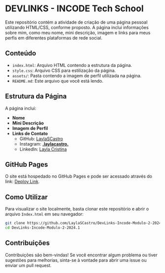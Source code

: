 # DEVLINKS - INCODE Tech School

Este repositório contém a atividade de criação de uma página pessoal utilizando HTML/CSS, conforme proposto. A página inclui informações sobre mim, como meu nome, mini descrição, imagem e links para meus perfis em diferentes plataformas de rede social.

## Conteúdo

- `index.html`: Arquivo HTML contendo a estrutura da página.
- `style.css`: Arquivo CSS para estilização da página.
- `assets/`: Pasta contendo a imagem de perfil utilizada na página.
- `README.md`: Este arquivo que você está lendo.

## Estrutura da Página

A página inclui:

- **Nome**
- **Mini Descrição**
- **Imagem de Perfil**
- **Links de Contato**
  - GitHub: [LaylaSCastro](https://www.github.com/LaylaSCastro)
  - Instagram: [__.laylacastro.__](https://www.instagram.com/__.laylacastro.__)
  - LinkedIn: [Layla Cristina](https://www.linkedin.com/in/layla-cristina-silva-castro-b665502a8/)

## GitHub Pages

O site está hospedado no GitHub Pages e pode ser acessado através do link: [Deploy Link](https://laylascastro.github.io/DevLinks-Incode-Modulo-2-2024.1/index.html).

## Como Utilizar

Para visualizar o site localmente, basta clonar este repositório e abrir o arquivo `Index.html` em seu navegador:

```bash
git clone https://github.com/LaylaSCastro/DevLinks-Incode-Modulo-2-2024.1
cd DevLinks-Incode-Modulo-2-2024.1
```

## Contribuições

Contribuições são bem-vindas! Se você encontrar algum problema ou tiver sugestões para melhorias, sinta-se à vontade para abrir uma issue ou enviar um pull request.
